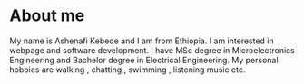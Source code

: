 # About me

My name is Ashenafi Kebede and I am from Ethiopia. I am interested in webpage
and software development. I have MSc degree in Microelectronics Engineering and
Bachelor degree in Electrical Engineering. My personal hobbies are walking ,
chatting , swimming , listening music etc.
